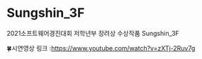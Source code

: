 # Sungshin_3F
2021소프트웨어경진대회 저학년부 장려상 수상작품 Sungshin_3F

🍀시연영상 링크 :https://www.youtube.com/watch?v=zXTj-2Ruv7g 
